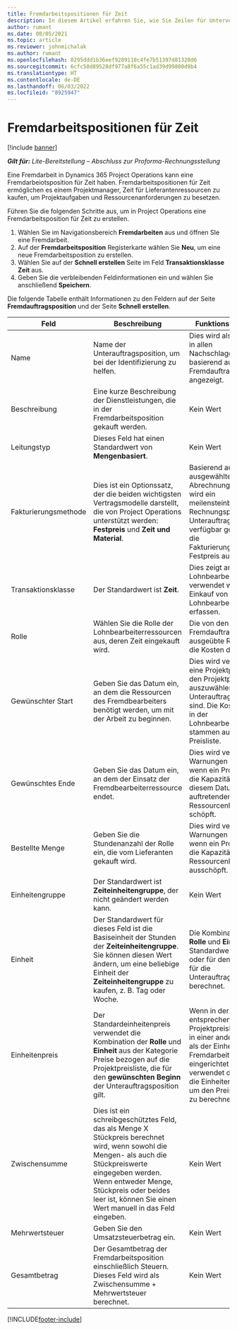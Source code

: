 ```yaml
---
title: Fremdarbeitspositionen für Zeit
description: In diesem Artikel erfahren Sie, wie Sie Zeilen für Unterverträge für Zeit erfassen und den Kauf von Zeit von Lieferanten erfassen.
author: rumant
ms.date: 08/05/2021
ms.topic: article
ms.reviewer: johnmichalak
ms.author: rumant
ms.openlocfilehash: 0295ddd1b36eef9289110c4fe7b51397d81320d6
ms.sourcegitcommit: 6cfc50d89528df977a8f6a55c1ad39d99800d9b4
ms.translationtype: HT
ms.contentlocale: de-DE
ms.lasthandoff: 06/03/2022
ms.locfileid: "8925947"
---
```

# <a name="subcontract-lines-for-time"></a>Fremdarbeitspositionen für Zeit

[!include [banner](../../includes/dataverse-preview.md)]

_**Gilt für:** Lite-Bereitstellung – Abschluss zur Proforma-Rechnungsstellung_

Eine Fremdarbeit in Dynamics 365 Project Operations kann eine Fremdarbeiotsposition für Zeit haben. Fremdarbeitspositionen für Zeit ermöglichen es einem Projektmanager, Zeit für Lieferantenressourcen zu kaufen, um Projektaufgaben und Ressourcenanforderungen zu besetzen.

Führen Sie die folgenden Schritte aus, um in Project Operations eine Fremdarbeitsposition für Zeit zu erstellen.

1. Wählen Sie im Navigationsbereich **Fremdarbeiten** aus und öffnen SIe eine Fremdarbeit.
2. Auf der **Fremdarbeitsposition** Registerkarte wählen Sie **Neu**, um eine neue Fremdarbeitsposition zu erstellen.
3. Wählen Sie auf der **Schnell erstellen** Seite im Feld **Transaktionsklasse** **Zeit** aus.
4. Geben Sie die verbleibenden Feldinformationen ein und wählen Sie anschließend **Speichern**.

  Die folgende Tabelle enthält Informationen zu den Feldern auf der Seite **Fremdauftragsposition** und der Seite **Schnell erstellen**.

| **Feld** | **Beschreibung** | **Funktionsauswirkung** |
| --- | --- | --- |
| Name | Name der Unterauftragsposition, um bei der Identifizierung zu helfen. | Dies wird als erste Spalte in allen Nachschlagevorgängen basierend auf Fremdauftragspositionen angezeigt. |
| Beschreibung | Eine kurze Beschreibung der Dienstleistungen, die in der Fremdarbeitsposition gekauft werden. |Kein Wert |
| Leitungstyp |   Dieses Feld hat einen Standardwert von **Mengenbasiert**.| Kein Wert |
| Fakturierungsmethode | Dies ist ein Optionssatz, der die beiden wichtigsten Vertragsmodelle darstellt, die von Project Operations unterstützt werden: **Festpreis** und **Zeit und Material**. | Basierend auf der ausgewählten Abrechnungsmethode wird ein meilensteinbasierter Rechnungsplan für Unterauftragspositionen verfügbar gemacht, wenn die Fakturierungsmethode Festpreis ausgewählt ist. |
| Transaktionsklasse | Der Standardwert ist **Zeit**. | Dies zeigt an, dass die Lohnbearbeitungsposition verwendet wird, um einen Einkauf von Lohnbearbeitungszeit zu erfassen. |
| Rolle | Wählen Sie die Rolle der Lohnbearbeiterressourcen aus, deren Zeit eingekauft wird. | Die von den Fremdauftragsressourcen ausgeübte Rolle bestimmt die Kosten des Einkaufs. |
| Gewünschter Start | Geben Sie das Datum ein, an dem die Ressourcen des Fremdbearbeiters benötigt werden, um mit der Arbeit zu beginnen. | Dies wird verwendet, um eine Projektpreisliste aus den Projektpreislisten auszuwählen, die dem Unterauftrag beigefügt sind. Die Kosten der Rolle in der Lohnbearbeitungsposition stammen aus dieser Preisliste. |
| Gewünschtes Ende | Geben Sie das Datum ein, an dem der Einsatz der Fremdbearbeiterressource endet. | Dies wird verwendet, um Warnungen anzuzeigen, wenn ein Projektmanager die Kapazität für nach diesem Datum auftretenden Ressourcenbedarf schöpft. |
| Bestellte Menge | Geben Sie die Stundenanzahl der Rolle ein, die vom Lieferanten gekauft wird. | Dies wird verwendet, um Warnungen anzuzeigen, wenn ein Projektmanager die Kapazität des Ressourcenbedarfs ausschöpft. |
| Einheitengruppe | Der Standardwert ist **Zeiteinheitengruppe**, der nicht geändert werden kann. | Kein Wert|
| Einheit | Der Standardwert für dieses Feld ist die Basiseinheit der Stunden der **Zeiteinheitengruppe**. Sie können diesen Wert ändern, um eine beliebige Einheit der **Zeiteinheitengruppe** zu kaufen, z. B. Tag oder Woche. | Die Kombination von **Rolle** und **Einheit** wird als Standardwert verwendet oder für den Einheitspreis für die Unterauftragsposition berechnet. |
| Einheitenpreis | Der Standardeinheitenpreis verwendet die Kombination der **Rolle** und **Einheit** aus der Kategorie Preise bezogen auf die Projektpreisliste, die für den **gewünschten Beginn** der Unterauftragsposition gilt. | Wenn in der entsprechenden Projektpreisliste der Preis in einer anderen Einheit als der Einheit in der Fremdarbeitsposition eingerichtet ist, verwendet das System die Einheitenumrechnung, um den Preis pro Einheit zu berechnen. |
| Zwischensumme |    Dies ist ein schreibgeschütztes Feld, das als Menge X Stückpreis berechnet wird, wenn sowohl die Mengen- als auch die Stückpreiswerte eingegeben werden. Wenn entweder Menge, Stückpreis oder beides leer ist, können Sie einen Wert manuell in das Feld eingeben. | Kein Wert|
| Mehrwertsteuer |   Geben Sie den Umsatzsteuerbetrag ein. |Kein Wert |
| Gesamtbetrag | Der Gesamtbetrag der Fremdarbeitsposition einschließlich Steuern. Dieses Feld wird als Zwischensumme + Mehrwertsteuer berechnet.|Kein Wert |

[!INCLUDE[footer-include](../../includes/footer-banner.md)]
